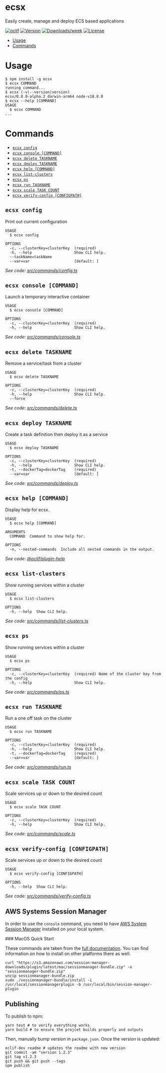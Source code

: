 ecsx
====

Easily create, manage and deploy ECS based applications

[![oclif](https://img.shields.io/badge/cli-oclif-brightgreen.svg)](https://oclif.io)
[![Version](https://img.shields.io/npm/v/ecsx.svg)](https://npmjs.org/package/ecsx)
[![Downloads/week](https://img.shields.io/npm/dw/ecsx.svg)](https://npmjs.org/package/ecsx)
[![License](https://img.shields.io/npm/l/ecsx.svg)](https://github.com/marcqualie/ecsx/blob/master/package.json)

<!-- toc -->
* [Usage](#usage)
* [Commands](#commands)
<!-- tocstop -->
# Usage
<!-- usage -->
```sh-session
$ npm install -g ecsx
$ ecsx COMMAND
running command...
$ ecsx (-v|--version|version)
ecsx/0.8.0-alpha.2 darwin-arm64 node-v18.8.0
$ ecsx --help [COMMAND]
USAGE
  $ ecsx COMMAND
...
```
<!-- usagestop -->
# Commands
<!-- commands -->
* [`ecsx config`](#ecsx-config)
* [`ecsx console [COMMAND]`](#ecsx-console-command)
* [`ecsx delete TASKNAME`](#ecsx-delete-taskname)
* [`ecsx deploy TASKNAME`](#ecsx-deploy-taskname)
* [`ecsx help [COMMAND]`](#ecsx-help-command)
* [`ecsx list-clusters`](#ecsx-list-clusters)
* [`ecsx ps`](#ecsx-ps)
* [`ecsx run TASKNAME`](#ecsx-run-taskname)
* [`ecsx scale TASK COUNT`](#ecsx-scale-task-count)
* [`ecsx verify-config [CONFIGPATH]`](#ecsx-verify-config-configpath)

## `ecsx config`

Print out current configuration

```
USAGE
  $ ecsx config

OPTIONS
  -c, --clusterKey=clusterKey  (required)
  -h, --help                   Show CLI help.
  --taskName=taskName
  --var=var                    [default: ]
```

_See code: [src/commands/config.ts](https://github.com/marcqualie/ecsx/blob/v0.8.0-alpha.2/src/commands/config.ts)_

## `ecsx console [COMMAND]`

Launch a temporary interactive container

```
USAGE
  $ ecsx console [COMMAND]

OPTIONS
  -c, --clusterKey=clusterKey  (required)
  -h, --help                   Show CLI help.
```

_See code: [src/commands/console.ts](https://github.com/marcqualie/ecsx/blob/v0.8.0-alpha.2/src/commands/console.ts)_

## `ecsx delete TASKNAME`

Remove a service/task from a cluster

```
USAGE
  $ ecsx delete TASKNAME

OPTIONS
  -c, --clusterKey=clusterKey  (required)
  -h, --help                   Show CLI help.
  --force
```

_See code: [src/commands/delete.ts](https://github.com/marcqualie/ecsx/blob/v0.8.0-alpha.2/src/commands/delete.ts)_

## `ecsx deploy TASKNAME`

Create a task definition then deploy it as a service

```
USAGE
  $ ecsx deploy TASKNAME

OPTIONS
  -c, --clusterKey=clusterKey  (required)
  -h, --help                   Show CLI help.
  -t, --dockerTag=dockerTag    (required)
  --var=var                    [default: ]
```

_See code: [src/commands/deploy.ts](https://github.com/marcqualie/ecsx/blob/v0.8.0-alpha.2/src/commands/deploy.ts)_

## `ecsx help [COMMAND]`

Display help for ecsx.

```
USAGE
  $ ecsx help [COMMAND]

ARGUMENTS
  COMMAND  Command to show help for.

OPTIONS
  -n, --nested-commands  Include all nested commands in the output.
```

_See code: [@oclif/plugin-help](https://github.com/oclif/plugin-help/blob/v5.1.15/src/commands/help.ts)_

## `ecsx list-clusters`

Show running services within a cluster

```
USAGE
  $ ecsx list-clusters

OPTIONS
  -h, --help  Show CLI help.
```

_See code: [src/commands/list-clusters.ts](https://github.com/marcqualie/ecsx/blob/v0.8.0-alpha.2/src/commands/list-clusters.ts)_

## `ecsx ps`

Show running services within a cluster

```
USAGE
  $ ecsx ps

OPTIONS
  -c, --clusterKey=clusterKey  (required) Name of the cluster key from the config
  -h, --help                   Show CLI help.
```

_See code: [src/commands/ps.ts](https://github.com/marcqualie/ecsx/blob/v0.8.0-alpha.2/src/commands/ps.ts)_

## `ecsx run TASKNAME`

Run a one off task on the cluster

```
USAGE
  $ ecsx run TASKNAME

OPTIONS
  -c, --clusterKey=clusterKey  (required)
  -h, --help                   Show CLI help.
  -t, --dockerTag=dockerTag    (required)
  --var=var                    [default: ]
```

_See code: [src/commands/run.ts](https://github.com/marcqualie/ecsx/blob/v0.8.0-alpha.2/src/commands/run.ts)_

## `ecsx scale TASK COUNT`

Scale services up or down to the desired count

```
USAGE
  $ ecsx scale TASK COUNT

OPTIONS
  -c, --clusterKey=clusterKey  (required)
  -h, --help                   Show CLI help.
```

_See code: [src/commands/scale.ts](https://github.com/marcqualie/ecsx/blob/v0.8.0-alpha.2/src/commands/scale.ts)_

## `ecsx verify-config [CONFIGPATH]`

Scale services up or down to the desired count

```
USAGE
  $ ecsx verify-config [CONFIGPATH]

OPTIONS
  -h, --help  Show CLI help.
```

_See code: [src/commands/verify-config.ts](https://github.com/marcqualie/ecsx/blob/v0.8.0-alpha.2/src/commands/verify-config.ts)_
<!-- commandsstop -->



## AWS Systems Session Manager

In order to use the `console` command, you need to have [AWS System Session Manager](https://docs.aws.amazon.com/systems-manager/latest/userguide/session-manager.html) installed on your local system.


### MacOS Quick Start

These commands are taken from the [full documentation](https://docs.aws.amazon.com/systems-manager/latest/userguide/session-manager-working-with-install-plugin.html#install-plugin-macos). You can find information on how to install on other platforms there as well.

```shell
curl "https://s3.amazonaws.com/session-manager-downloads/plugin/latest/mac/sessionmanager-bundle.zip" -o "sessionmanager-bundle.zip"
unzip sessionmanager-bundle.zip
sudo ./sessionmanager-bundle/install -i /usr/local/sessionmanagerplugin -b /usr/local/bin/session-manager-plugin
```



## Publishing

To publish to npm:

```shell
yarn test # to verify everything works
yarn build # to ensure the projcet builds properly and outputs
```

Then, manually bump version in `package.json`. Once the version is updated:

```shell
oclif-dev readme # updates the readme with new version
git commit -am "version 1.2.3"
git tag v1.2.3
git push && git push --tags
npm publish
```
